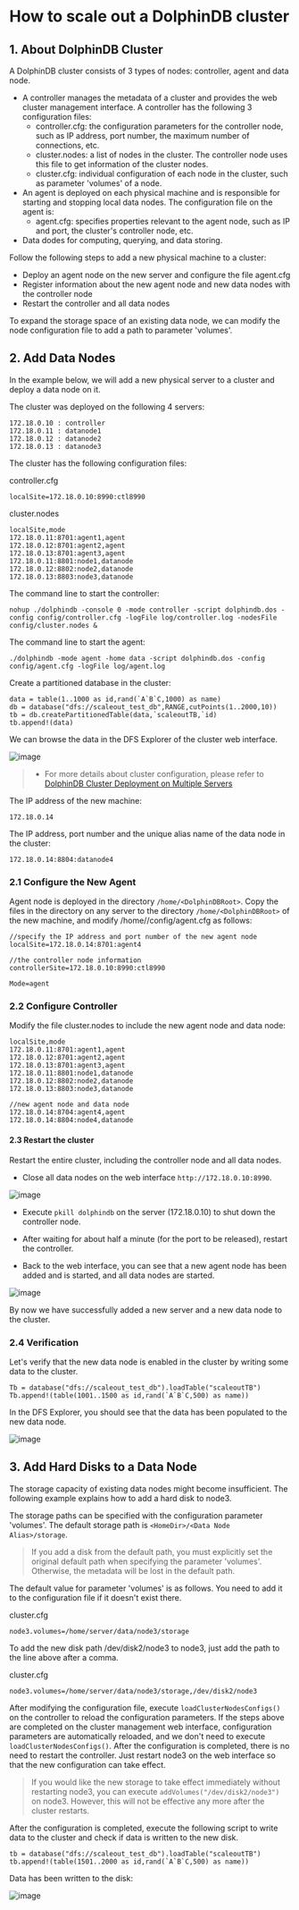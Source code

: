 # How to scale out a DolphinDB cluster

## 1. About DolphinDB Cluster

A DolphinDB cluster consists of 3 types of nodes: controller, agent and data node.
- A controller manages the metadata of a cluster and provides the web cluster management interface. 
  A controller has the following 3 configuration files:
    - controller.cfg: the configuration parameters for the controller node, such as IP address, port number, the maximum number of connections, etc.
    - cluster.nodes: a list of nodes in the cluster. The controller node uses this file to get information of the cluster nodes.
    - cluster.cfg: individual configuration of each node in the cluster, such as parameter 'volumes' of a node.
- An agent is deployed on each physical machine and is responsible for starting and stopping local data nodes. The configuration file on the agent is:
    - agent.cfg: specifies properties relevant to the agent node, such as IP and port, the cluster's controller node, etc.
- Data dodes for computing, querying, and data storing.

Follow the following steps to add a new physical machine to a cluster:
- Deploy an agent node on the new server and configure the file agent.cfg
- Register information about the new agent node and new data nodes with the controller node
- Restart the controller and all data nodes

To expand the storage space of an existing data node, we can modify the node configuration file to add a path to parameter 'volumes'.

## 2. Add Data Nodes

In the example below, we will add a new physical server to a cluster and deploy a data node on it.

The cluster was deployed on the following 4 servers:

```
172.18.0.10 : controller
172.18.0.11 : datanode1
172.18.0.12 : datanode2
172.18.0.13 : datanode3
```

The cluster has the following configuration files:

controller.cfg
```
localSite=172.18.0.10:8990:ctl8990
```

cluster.nodes
```
localSite,mode
172.18.0.11:8701:agent1,agent
172.18.0.12:8701:agent2,agent
172.18.0.13:8701:agent3,agent
172.18.0.11:8801:node1,datanode
172.18.0.12:8802:node2,datanode
172.18.0.13:8803:node3,datanode
```

The command line to start the controller:
```
nohup ./dolphindb -console 0 -mode controller -script dolphindb.dos -config config/controller.cfg -logFile log/controller.log -nodesFile config/cluster.nodes &
```
The command line to start the agent:
```
./dolphindb -mode agent -home data -script dolphindb.dos -config config/agent.cfg -logFile log/agent.log
```

Create a partitioned database in the cluster:
```
data = table(1..1000 as id,rand(`A`B`C,1000) as name)
db = database("dfs://scaleout_test_db",RANGE,cutPoints(1..2000,10))
tb = db.createPartitionedTable(data,`scaleoutTB,`id)
tb.append!(data)
```
We can browse the data in the DFS Explorer of the cluster web interface.

![image](https://github.com/dolphindb/Tutorials_CN/blob/master/images/scaleout/scale_dfs_exp1.PNG?raw=true)

> * For more details about cluster configuration, please refer to [DolphinDB Cluster Deployment on Multiple Servers](https://github.com/dolphindb/Tutorials_EN/blob/master/multi_machine_cluster_deploy.md)

The IP address of the new machine:
```
172.18.0.14
```
The IP address, port number and the unique alias name of the data node in the cluster:
```
172.18.0.14:8804:datanode4
```

### 2.1 Configure the New Agent

Agent node is deployed in the directory `/home/<DolphinDBRoot>`. Copy the files in the directory on any server to the directory `/home/<DolphinDBRoot>` of the new machine, and modify /home/<DolphinDBRoot>/config/agent.cfg as follows:

```
//specify the IP address and port number of the new agent node
localSite=172.18.0.14:8701:agent4

//the controller node information
controllerSite=172.18.0.10:8990:ctl8990

Mode=agent
```

### 2.2 Configure Controller

Modify the file cluster.nodes to include the new agent node and data node:

```
localSite,mode
172.18.0.11:8701:agent1,agent
172.18.0.12:8701:agent2,agent
172.18.0.13:8701:agent3,agent
172.18.0.11:8801:node1,datanode
172.18.0.12:8802:node2,datanode
172.18.0.13:8803:node3,datanode

//new agent node and data node
172.18.0.14:8704:agent4,agent
172.18.0.14:8804:node4,datanode
```

#### 2.3 Restart the cluster

Restart the entire cluster, including the controller node and all data nodes.

- Close all data nodes on the web interface ```http://172.18.0.10:8990```.

 ![image](https://github.com/dolphindb/Tutorials_CN/blob/master/images/scaleout/controller_stopAll.PNG?raw=true)

- Execute ```pkill dolphindb``` on the server (172.18.0.10) to shut down the controller node.

- After waiting for about half a minute (for the port to be released), restart the controller.

- Back to the web interface, you can see that a new agent node has been added and is started, and all data nodes are started.

 ![image](https://github.com/dolphindb/Tutorials_CN/blob/master/images/scaleout/Controller_StartAll.PNG?raw=true)

By now we have successfully added a new server and a new data node to the cluster.

### 2.4 Verification

Let's verify that the new data node is enabled in the cluster by writing some data to the cluster.
```
Tb = database("dfs://scaleout_test_db").loadTable("scaleoutTB")
Tb.append!(table(1001..1500 as id,rand(`A`B`C,500) as name))
```
In the DFS Explorer, you should see that the data has been populated to the new data node.

![image](https://github.com/dolphindb/Tutorials_CN/blob/master/images/scaleout/scale_dfs_exp2.PNG?raw=true)


## 3. Add Hard Disks to a Data Node

The storage capacity of existing data nodes might become insufficient. The following example explains how to add a hard disk to node3.

The storage paths can be specified with the configuration parameter 'volumes'. The default storage path is `<HomeDir>/<Data Node Alias>/storage`.

> If you add a disk from the default path, you must explicitly set the original default path when specifying the parameter 'volumes'. Otherwise, the metadata will be lost in the default path.

The default value for parameter 'volumes' is as follows. You need to add it to the configuration file if it doesn't exist there.

cluster.cfg
```
node3.volumes=/home/server/data/node3/storage 
```

To add the new disk path /dev/disk2/node3 to node3, just add the path to the line above after a comma.

cluster.cfg
```
node3.volumes=/home/server/data/node3/storage,/dev/disk2/node3
```

After modifying the configuration file, execute `loadClusterNodesConfigs()` on the controller to reload the configuration parameters. If the steps above are completed on the cluster management web interface, configuration parameters are automatically reloaded, and we don't need to execute `loadClusterNodesConfigs()`. After the configuration is completed, there is no need to restart the controller. Just restart node3 on the web interface so that the new configuration can take effect.

> If you would like the new storage to take effect immediately without restarting node3, you can execute `addVolumes("/dev/disk2/node3")` on node3. However, this will not be effective any more after the cluster restarts.

After the configuration is completed, execute the following script to write data to the cluster and check if data is written to the new disk.
```
tb = database("dfs://scaleout_test_db").loadTable("scaleoutTB")
tb.append!(table(1501..2000 as id,rand(`A`B`C,500) as name))
```
Data has been written to the disk:

![image](https://github.com/dolphindb/Tutorials_CN/blob/master/images/scaleout/3.PNG?raw=true)



